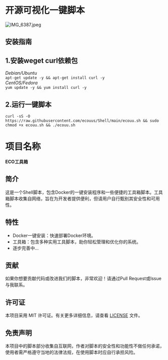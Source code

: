 # 开源可视化一键脚本
![IMG_6387.jpeg](https://image.dooo.ng/c/2024/09/11/66e07b3c8e9fd.webp)
## 安装指南
## 1.安装weget curl依赖包  
*Debian/Ubuntu*  
`apt-get update -y && apt-get install curl -y`   
*CentOS/Fedora*  
`yum update -y && yum install curl -y`  
## 2.运行一键脚本  
`
curl -sS -O https://raw.githubusercontent.com/ecouus/Shell/main/ecouu.sh && sudo chmod +x ecouu.sh && ./ecouu.sh
`  

# 项目名称
**ECO工具箱**
## 简介
这是一个Shell脚本，包含Docker的一键安装程序和一些便捷的工具箱脚本。工具箱脚本收集自网络，旨在为开发者提供便利，但请用户自行甄别其安全性和可用性。
## 特性
- Docker一键安装：快速部署Docker环境。
- 工具箱：包含多种实用工具脚本，助你轻松管理和优化你的系统。
- 逐步完善中...
## 贡献
如果你想要贡献代码或改进我们的脚本，非常欢迎！请通过Pull Request或Issue与我联系。
## 许可证
本项目采用 MIT 许可证。有关更多详细信息，请查看 [LICENSE](LICENSE) 文件。
## 免责声明
本项目中的脚本部分收集自互联网，作者对脚本的安全性和功能性不做任何承诺，使用者需严格遵守当地的法律法规，在使用脚本时应自行承担风险。
